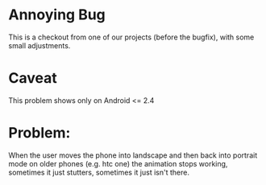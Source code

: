 # Annoying Bug

This is a checkout from one of our projects (before the bugfix), with some small adjustments.

# Caveat

This problem shows only on Android <= 2.4

# Problem:

When the user moves the phone into landscape and then back into portrait mode on older phones (e.g. htc one) the animation stops working, sometimes it just stutters, sometimes it just isn't there.

